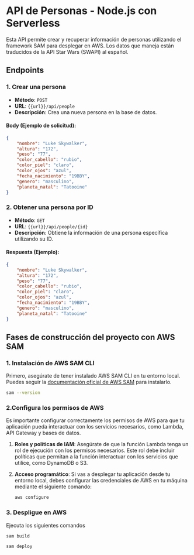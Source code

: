 # API de Personas - Node.js con Serverless

Esta API permite crear y recuperar información de personas utilizando el framework SAM para desplegar en AWS. Los datos que maneja están traducidos de la API Star Wars (SWAPI) al español.

## Endpoints

### 1. Crear una persona

-   **Método**: `POST`
-   **URL**: `{{url}}/api/people`
-   **Descripción**: Crea una nueva persona en la base de datos.

#### Body (Ejemplo de solicitud):

```json
{
    "nombre": "Luke Skywalker",
    "altura": "172",
    "peso": "77",
    "color_cabello": "rubio",
    "color_piel": "claro",
    "color_ojos": "azul",
    "fecha_nacimiento": "19BBY",
    "genero": "masculino",
    "planeta_natal": "Tatooine"
}
```

### 2. Obtener una persona por ID

-   **Método**: `GET`
-   **URL**: `{{url}}/api/people/{id}`
-   **Descripción**: Obtiene la información de una persona específica utilizando su ID.

#### Respuesta (Ejemplo):

```json
{
    "nombre": "Luke Skywalker",
    "altura": "172",
    "peso": "77",
    "color_cabello": "rubio",
    "color_piel": "claro",
    "color_ojos": "azul",
    "fecha_nacimiento": "19BBY",
    "genero": "masculino",
    "planeta_natal": "Tatooine"
}
```

## Fases de construcción del proyecto con AWS SAM

### 1. Instalación de AWS SAM CLI

Primero, asegúrate de tener instalado AWS SAM CLI en tu entorno local. Puedes seguir la [documentación oficial de AWS SAM](https://docs.aws.amazon.com/serverless-application-model/latest/developerguide/install-sam-cli.html) para instalarlo.

```bash
sam --version
```

### 2.Configura los permisos de AWS

Es importante configurar correctamente los permisos de AWS para que tu aplicación pueda interactuar con los servicios necesarios, como Lambda, API Gateway y bases de datos.

1. **Roles y políticas de IAM**: Asegúrate de que la función Lambda tenga un rol de ejecución con los permisos necesarios. Este rol debe incluir políticas que permitan a la función interactuar con los servicios que utilice, como DynamoDB o S3.

2. **Acceso programático**: Si vas a desplegar tu aplicación desde tu entorno local, debes configurar las credenciales de AWS en tu máquina mediante el siguiente comando:
    ```bash
    aws configure
    ```

### 3. Despligue en AWS

Ejecuta los siguientes comandos

```bash
sam build

sam deploy
```
